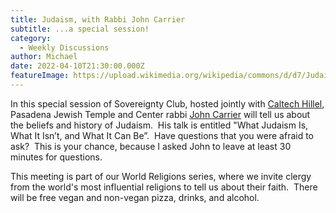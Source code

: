 ```yaml
---
title: Judaism, with Rabbi John Carrier
subtitle: ...a special session!
category:
  - Weekly Discussions
author: Michael
date: 2022-04-10T21:30:00.000Z
featureImage: https://upload.wikimedia.org/wikipedia/commons/d/d7/Judaica.jpg
---
```

In this special session of Sovereignty Club, hosted jointly with [Caltech Hillel](https://hillel.clubs.caltech.edu/ "https\://hillel.clubs.caltech.edu/"), Pasadena Jewish Temple and Center rabbi [John Carrier](https://www.pjtc.net/biorabbijohncarrierspeaker "https\://www.pjtc.net/biorabbijohncarrierspeaker") will tell us about the beliefs and history of Judaism.  His talk is entitled "What Judaism Is, What It Isn’t, and What It Can Be”.  Have questions that you were afraid to ask?  This is your chance, because I asked John to leave at least 30 minutes for questions.  

This meeting is part of our World Religions series, where we invite clergy from the world's most influential religions to tell us about their faith.  There will be free vegan and non-vegan pizza, drinks, and alcohol.